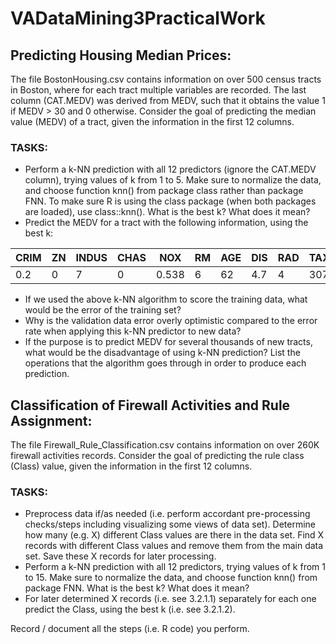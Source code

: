 # VADataMining3PracticalWork

## Predicting Housing Median Prices:
The file BostonHousing.csv contains information on over 500 census tracts in Boston, where 
for each tract multiple variables are recorded. The last column (CAT.MEDV) was derived from 
MEDV, such that it obtains the value 1 if MEDV > 30 and 0 otherwise. Consider the goal of 
predicting the median value (MEDV) of a tract, given the information in the first 12 columns. 


### TASKS:
- Perform a k-NN prediction with all 12 predictors (ignore the CAT.MEDV column), 
trying values of k from 1 to 5. Make sure to normalize the data, and choose function knn() 
from package class rather than package FNN. To make sure R is using the class package 
(when both packages are loaded), use class::knn(). What is the best k? What does it mean?
- Predict the MEDV for a tract with the following information, using the best k:

| CRIM | ZN | INDUS | CHAS |  NOX  | RM | AGE | DIS | RAD | TAX | PTRATIO | LSTAT |
| --- | --- | --- | --- | --- | --- | --- | --- | --- | --- | --- | --- | 
| 0.2 | 0 | 7 | 0 | 0.538 | 6 | 62 | 4.7 | 4 | 307 | 21 | 10 | 

- If we used the above k-NN algorithm to score the training data, what would be the 
error of the training set?
- Why is the validation data error overly optimistic compared to the error rate when 
applying this k-NN predictor to new data?
- If the purpose is to predict MEDV for several thousands of new tracts, what would be 
the disadvantage of using k-NN prediction? List the operations that the algorithm goes 
through in order to produce each prediction.

## Classification of Firewall Activities and Rule Assignment:
The file Firewall_Rule_Classification.csv contains information on over 260K firewall activities 
records. Consider the goal of predicting the rule class (Class) value, given the information in 
the first 12 columns. 

### TASKS:
- Preprocess data if/as needed (i.e. perform accordant pre-processing checks/steps 
including visualizing some views of data set). Determine how many (e.g. X) different Class 
values are there in the data set. Find X records with different Class values and remove them 
from the main data set. Save these X records for later processing.
- Perform a k-NN prediction with all 12 predictors, trying values of k from 1 to 15. Make 
sure to normalize the data, and choose function knn() from package FNN. What is the best k? 
What does it mean?
- For later determined X records (i.e. see 3.2.1.1) separately for each one predict the 
Class, using the best k (i.e. see 3.2.1.2).

Record / document all the steps (i.e. R code) you perform.